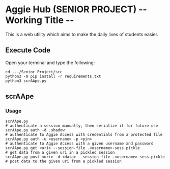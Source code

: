 # Aggie Hub (SENIOR PROJECT) -- Working Title --

This is a web utility which aims to make the daily lives of students easier.

## Execute Code

Open your terminal and type the following:

```
cd .../Senior Project/src
python3 -m pip install -r requirements.txt
python3 scrAApe.py
```

## scrAApe
### Usage

```
scrAApe.py                                                                      # authenticate a session manually, then serialize it for future use
scrAApe.py auth -d .shadow                                                      # authenticate to Aggie Access with credentials from a protected file
scrAApe.py auth -u <username> -p <pin>                                          # authenticate to Aggie Access with a given username and password
scrAApe.py get <uri> --session-file .<username>-sess.pickle                      # get data from a given uri in a pickled session
scrAApe.py post <uri> -d <data> --session-file .<username>-sess.pickle           # post data to the given uri from a pickled session
```
